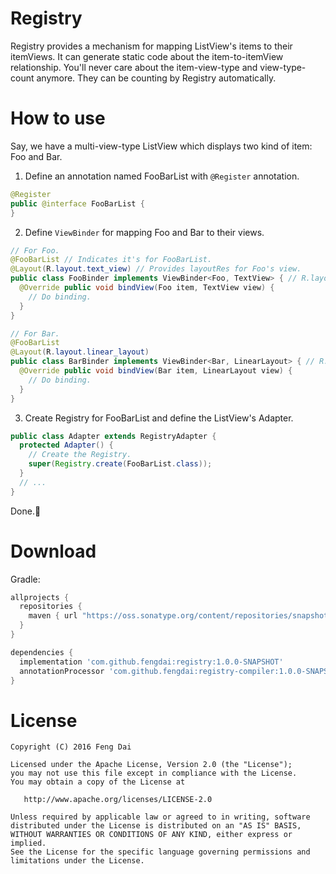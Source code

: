 # Registry

Registry provides a mechanism for mapping ListView's items to their itemViews. It can generate static code about the item-to-itemView relationship. You'll never care about the item-view-type and view-type-count anymore. They can be counting by Registry automatically.

# How to use

Say, we have a multi-view-type ListView which displays two kind of item: Foo and Bar.

1. Define an annotation named FooBarList with ```@Register``` annotation.
```java
@Register
public @interface FooBarList {
}
```

2. Define ```ViewBinder``` for mapping Foo and Bar to their views.
```java
// For Foo.
@FooBarList // Indicates it's for FooBarList.
@Layout(R.layout.text_view) // Provides layoutRes for Foo's view.
public class FooBinder implements ViewBinder<Foo, TextView> { // R.layout.text_view is a TextView.
  @Override public void bindView(Foo item, TextView view) {
    // Do binding.
  }
}
```
```java
// For Bar.
@FooBarList
@Layout(R.layout.linear_layout)
public class BarBinder implements ViewBinder<Bar, LinearLayout> { // R.layout.linear_layout is a LinearLayout.
  @Override public void bindView(Bar item, LinearLayout view) {
    // Do binding.
  }
}
```

3. Create Registry for FooBarList and define the ListView's Adapter.
```java
public class Adapter extends RegistryAdapter {
  protected Adapter() {
    // Create the Registry.
    super(Registry.create(FooBarList.class));
  }
  // ...
}
```

Done.:tada:

# Download

Gradle:
```groovy
allprojects {
  repositories {
    maven { url "https://oss.sonatype.org/content/repositories/snapshots" }
  }
}
```
```groovy
dependencies {
  implementation 'com.github.fengdai:registry:1.0.0-SNAPSHOT'
  annotationProcessor 'com.github.fengdai:registry-compiler:1.0.0-SNAPSHOT'
}
```

# License

    Copyright (C) 2016 Feng Dai

    Licensed under the Apache License, Version 2.0 (the "License");
    you may not use this file except in compliance with the License.
    You may obtain a copy of the License at

       http://www.apache.org/licenses/LICENSE-2.0

    Unless required by applicable law or agreed to in writing, software
    distributed under the License is distributed on an "AS IS" BASIS,
    WITHOUT WARRANTIES OR CONDITIONS OF ANY KIND, either express or implied.
    See the License for the specific language governing permissions and
    limitations under the License.
